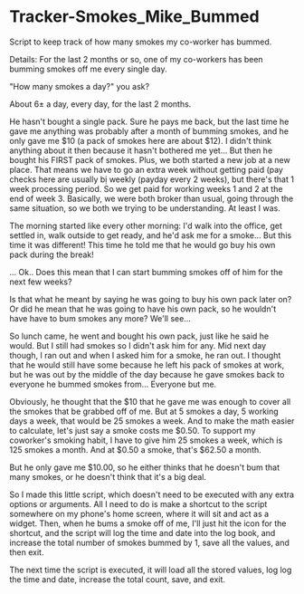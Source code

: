 # Tracker-Smokes_Mike_Bummed
Script to keep track of how many smokes my co-worker has bummed. 

Details:
For the last 2 months or so, one of my co-workers has been bumming smokes off me every single day. 

"How many smokes a day?" you ask?

About 6± a day, every day, for the last 2 months. 

He hasn't bought a single pack. Sure he pays me back, but the last time he gave me anything was probably after a month of bumming smokes, and he only gave me $10 (a pack of smokes here are about $12). I didn't think anything about it then because it hasn't bothered me yet... But then he bought his FIRST pack of smokes. Plus, we both started a new job at a new place. That means we have to go an extra week without getting paid (pay checks here are usually bị weekly (payday every 2 weeks), but there's that 1 week processing period. So we get paid for working weeks 1 and 2 at the end of week 3. Basically, we were both  broker than usual, going through the same situation, so we both we trying to be understanding. At least I was. 


The morning started like every other morning:  I'd walk into the office, get settled in, walk outside to get ready, and he'd ask me for a smoke... But this time it was different! This time he told me that he would go buy his own pack during the break! 

... Ok.. Does this mean that I can start bumming smokes off of him for the next few weeks? 

Is that what he meant by saying he was going to buy his own pack later on? Or did he mean that he was going to have his own pack, so he wouldn't have have to bum smokes any more? We'll see... 

So lunch came, he went and bought his own pack, just like he said he would. But I still had smokes so I didn't ask him for any. Mid next day though, I ran out and when I asked him for a smoke, he ran out. I thought that he would still have some because he left his pack of smokes at work, but he was out by the middle of the day because he gave smokes back to everyone he bummed smokes from... Everyone but me. 

Obviously, he thought that the $10 that he gave me was enough to cover all the smokes that be grabbed off of me. But at 5 smokes a day, 5 working days a week, that would be 25 smokes a week. And to make the math easier to calculate, let's just say a smoke costs me $0.50. To support my coworker's smoking habit, I have to give him 25 smokes a week, which is 125 smokes a month. And at $0.50 a smoke, that's $62.50 a month.

But he only gave me $10.00, so he either thinks that he doesn't bum that many smokes, or he doesn't think that it's a big deal. 

So I made this little script, which doesn't need to be executed with any extra options or arguments. All I need to do is make a shortcut to the script somewhere on my phone's home screen, where it will sit and act as a widget. Then, when he bums a smoke off of me, I'll just hit the icon for the shortcut, and the script will log the time and date into the log book, and increase the total number of smokes bummed by 1, save all the values, and then exit. 

The next time the script is executed, it will load all the stored values, log log the time and date, increase the total count, save, and exit. 
